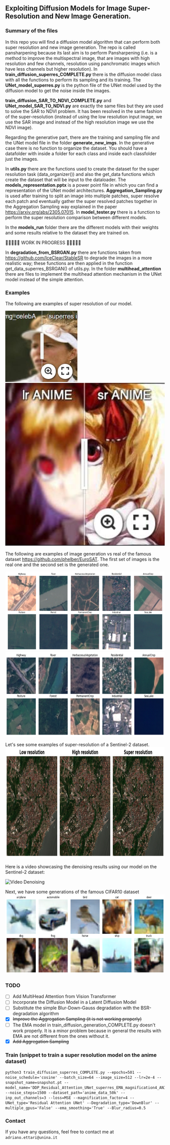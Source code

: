 ## Exploiting Diffusion Models for Image Super-Resolution and New Image Generation.

### Summary of the files 
In this repo you will find a diffusion model algorithm that can perform both super resolution and new image generation. The repo is called pansharpening because its last aim is to perform Pansharpening (i.e. is a method to improve the multispectral image, that are images with high resolution and few channels, resolution using panchromatic images which have less channels but higher resolution).  In **train_diffusion_superres_COMPLETE.py** there is the diffusion model class with all the functions to perform its sampling and its training. The **UNet_model_superres.py** is the python file of the UNet model used by the diffusion model to get the noise inside the images. 

**train_diffusion_SAR_TO_NDVI_COMPLETE.py** and **UNet_model_SAR_TO_NDVI.py** are exactly the same files but they are used to solve the SAR to NDVI problem. It has been resolved in the same fashion of the super-resolution (instead of using the low resolution input image, we use the SAR image and instead of the high resolution image we use the NDVI image).

Regarding the generative part, there are the training and sampling file and the UNet model file in the folder **generate_new_imgs**. In the generative case there is no function to organize the dataset. You should have a datafolder with inside a folder for each class and inside each classfolder just the images.

In **utils.py** there are the functions used to create the dataset for the super resolution task (data_organizer()) and also the get_data functions which create the dataset that will be input to the dataloader. The **models_representation.pptx** is a power point file in which you can find a representation of the UNet model architectures. **Aggregation_Sampling.py** is used after training to split an image into multiple patches, super resolve each patch and eventually gather the super resolved patches together in the Aggregation Sampling way explained in the paper https://arxiv.org/abs/2305.07015. In **model_tester.py** there is a function to perform the super resolution comparison between different models.

In the **models_run** folder there are the different models with their weights and some results relative to the dataset they are trained on. 

🚧🚧🚧🚧🚧  WORK IN PROGRESS 🚧🚧🚧🚧🚧

In **degradation_from_BSRGAN.py** there are functions taken from https://github.com/IceClear/StableSR to degrade the images in a more realistic way; these functions are then applied in the function get_data_superres_BSRGAN() of utils.py.  In the folder **multihead_attention** there are files to implement the multihead attention mechanism in the UNet model instead of the simple attention.

### Examples
The following are examples of super resolution of our model.

[<img src="assets/imgsli_1.jpg" height="224px"/>](https://imgsli.com/MjYyODA2) [<img src="assets/imgsli_2.jpg" height="512px"/>](https://imgsli.com/MjYzNzEy) 

The following are examples of image generation vs real of the famous dataset https://github.com/phelber/EuroSAT. The first set of images is the real one and the second set is the generated one.

<img src="assets/EuroSat_real.png" height="250px"/>
<img src="assets/EuroSat_predictions.png" height="265px"/>

Let's see some examples of super-resolution of a Sentinel-2 dataset. 
<img src="assets/UP42_SUPERRESOLUTION/DownBlur/lr_hr_sr.png" height="350px"/>

Here is a video showcasing the denoising results using our model on the Sentinel-2 dataset:

![Video Denoising](https://github.com/AdrianoEttari/pansharpening/blob/main/assets/UP42_SUPERRESOLUTION/DownBlur/up42_superresolution.gif)


Next, we have some generations of the famous CIFAR10 dataset
<img src="assets/CIFAR10_generated.png" height="250px"/>

### TODO
- [ ] Add MultiHead Attention from Vision Transformer 
- [ ] Incorporate the Diffusion Model in a Latent Diffusion Model
- [ ] Substitute the simple Blur-Down-Gauss degradation with the BSR-degradation algorithm
- [x] ~~Improve the Aggregation Sampling (it is not working properly)~~
- [ ] The EMA model in train_diffusion_generation_COMPLETE.py doesn't work properly. It is a minor problem because in general the results with EMA are not different from the ones without it.
- [x] ~~Add Aggregation Sampling~~

### Train (snippet to train a super resolution model on the anime dataset)
```
python3 train_diffusion_superres_COMPLETE.py --epochs=501 --noise_schedule='cosine' --batch_size=64 --image_size=512 --lr=2e-4 --snapshot_name=snapshot.pt --model_name='DDP_Residual_Attention_UNet_superres_EMA_magnification4_ANIME50k_DownBlur' --noise_steps=1500 --dataset_path='anime_data_50k' --inp_out_channels=3 --loss=MSE --magnification_factor=4 --UNet_type='Residual Attention UNet' --Degradation_type='DownBlur' --multiple_gpus='False' --ema_smoothing='True' --Blur_radius=0.5
```
### Contact
If you have any questions, feel free to contact me at `adriano.ettari@unina.it`

